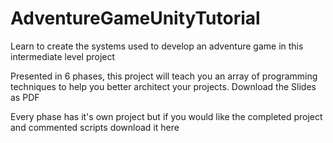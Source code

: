 # AdventureGameUnityTutorial
Learn to create the systems used to develop an adventure game in this intermediate level project


Presented in 6 phases, this project will teach you an array of programming techniques to help you better architect your projects.
Download the Slides as PDF

Every phase has it's own project but if you would like the completed project and commented scripts
download it here

